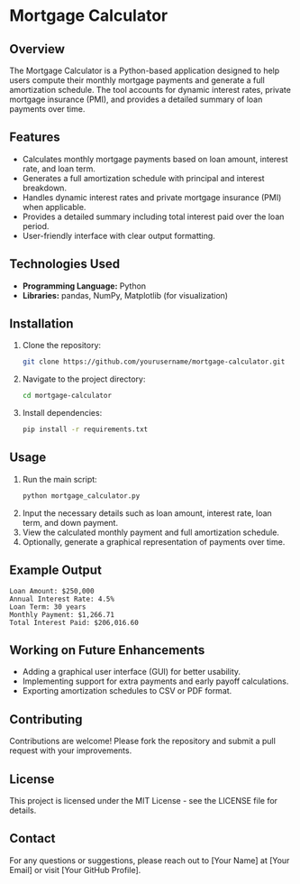 # Mortgage Calculator

## Overview
The Mortgage Calculator is a Python-based application designed to help users compute their monthly mortgage payments and generate a full amortization schedule. The tool accounts for dynamic interest rates, private mortgage insurance (PMI), and provides a detailed summary of loan payments over time.

## Features
- Calculates monthly mortgage payments based on loan amount, interest rate, and loan term.
- Generates a full amortization schedule with principal and interest breakdown.
- Handles dynamic interest rates and private mortgage insurance (PMI) when applicable.
- Provides a detailed summary including total interest paid over the loan period.
- User-friendly interface with clear output formatting.

## Technologies Used
- **Programming Language:** Python
- **Libraries:** pandas, NumPy, Matplotlib (for visualization)

## Installation
1. Clone the repository:
   ```sh
   git clone https://github.com/yourusername/mortgage-calculator.git
   ```
2. Navigate to the project directory:
   ```sh
   cd mortgage-calculator
   ```
3. Install dependencies:
   ```sh
   pip install -r requirements.txt
   ```

## Usage
1. Run the main script:
   ```sh
   python mortgage_calculator.py
   ```
2. Input the necessary details such as loan amount, interest rate, loan term, and down payment.
3. View the calculated monthly payment and full amortization schedule.
4. Optionally, generate a graphical representation of payments over time.

## Example Output
```
Loan Amount: $250,000
Annual Interest Rate: 4.5%
Loan Term: 30 years
Monthly Payment: $1,266.71
Total Interest Paid: $206,016.60
```

## Working on Future Enhancements
- Adding a graphical user interface (GUI) for better usability.
- Implementing support for extra payments and early payoff calculations.
- Exporting amortization schedules to CSV or PDF format.

## Contributing
Contributions are welcome! Please fork the repository and submit a pull request with your improvements.

## License
This project is licensed under the MIT License - see the LICENSE file for details.

## Contact
For any questions or suggestions, please reach out to [Your Name] at [Your Email] or visit [Your GitHub Profile].

